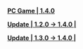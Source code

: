 **[PC Game | 1.4.0](https://autopatchos.starrails.com/client/download/20230926143436_SlNTPYWin037OJmV/StarRail_1.4.0.zip)**    

**[Update | 1.2.0 -> 1.4.0 | ](https://autopatchos.starrails.com/client/hkrpg_global/35/game_1.2.0_1.4.0_hdiff_M6uocCepODd3Ba4F.zip)**

**[Update | 1.3.0 -> 1.4.0 | ](https://autopatchos.starrails.com/client/hkrpg_global/35/game_1.3.0_1.4.0_hdiff_anBAclTh9gfx7Lu6.zip)**